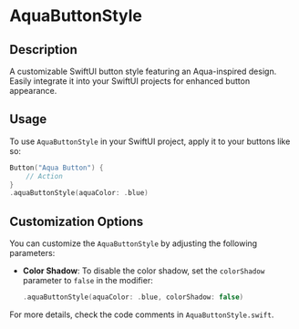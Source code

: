 # AquaButtonStyle

## Description
A customizable SwiftUI button style featuring an Aqua-inspired design. Easily integrate it into your SwiftUI projects for enhanced button appearance.

## Usage

To use `AquaButtonStyle` in your SwiftUI project, apply it to your buttons like so:

```swift
Button("Aqua Button") {
    // Action
}
.aquaButtonStyle(aquaColor: .blue)
```

## Customization Options

You can customize the `AquaButtonStyle` by adjusting the following parameters:

- **Color Shadow**: To disable the color shadow, set the `colorShadow` parameter to `false` in the modifier:

  ```swift
  .aquaButtonStyle(aquaColor: .blue, colorShadow: false)
  ```
  
For more details, check the code comments in `AquaButtonStyle.swift`.
